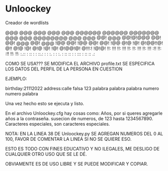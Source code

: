 # Unloockey
Creador de wordlists


@@@  @@@ @@@  @@@ @@@       @@@@@@   @@@@@@   @@@@@@@ @@@  @@@ @@@@@@@@ @@@ @@@
@@!  @@@ @@!@!@@@ @@!      @@!  @@@ @@!  @@@ !@@      @@!  !@@ @@!      @@! !@@
@!@  !@! @!@@!!@! @!!      @!@  !@! @!@  !@! !@!      @!@@!@!  @!!!:!    !@!@!
!!:  !!! !!:  !!! !!:      !!:  !!! !!:  !!! :!!      !!: :!!  !!:        !!:
 :.:: :  ::    :  : ::.: :  : :. :   : :. :   :: :: :  :   ::: : :: ::    .:


COMO SE USA???
SE MODIFICA EL ARCHIVO profile.txt
SE ESPECIFICA LOS DATOS DEL PERFIL DE LA PERSONA EN CUESTION


EJEMPLO:

birthday:21112022
address:calle falsa 123
palabra
palabra
palabra
numero
numero
palabra

Una vez hecho esto se ejecuta y listo.

En el archivo Unloockey.cfg hay cosas como:
Años, por si queres agregarle años a la contraseña.
susecion de numeros, de 123 hasta 1234567890.
Caracteres especiales, son caracteres especiales.

NOTA:
EN LA LINEA 38 DE Unloockey.py SE AGREGAN NUMEROS DEL 0 AL 100, FAVOR DE COMENTAR LA LINEA SI NO SE QUIERE ESO.

ESTO ES TODO CON FINES EDUCATIVO Y NO ILEGALES, ME DESLIGO DE CUALQUIER OTRO USO QUE SE LE DÉ.

OBVIAMENTE ES DE USO LIBRE Y SE PUEDE MODIFICAR Y COPIAR.

